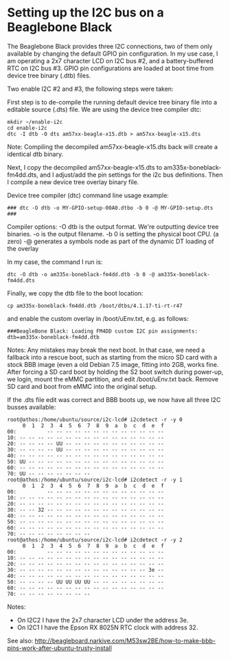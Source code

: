 # Setting up the I2C bus on a Beaglebone Black

The Beaglebone Black provides three I2C connections, two of them only available by changing the default GPIO pin configuration. In my use case, I am operating a 2x7 character LCD on I2C bus #2, and a battery-buffered RTC on I2C bus #3. GPIO pin configurations are loaded at boot time from device tree binary (.dtb) files.

Two enable I2C #2 and #3, the following steps were taken:

First step is to de-compile the running default device tree binary file into a editable source (.dts) file. We are using the device tree compiler dtc:

```
mkdir ~/enable-i2c
cd enable-i2c
dtc -I dtb -O dts am57xx-beagle-x15.dtb > am57xx-beagle-x15.dts
```

Note: Compiling the decompiled am57xx-beagle-x15.dts back will create a identical dtb binary.

Next, I copy the decompiled am57xx-beagle-x15.dts to am335x-boneblack-fm4dd.dts, and I adjust/add the pin settings for the i2c bus definitions. Then I compile a new device tree overlay binary file.

Device tree compiler (dtc) command line usage example:
```
### dtc -O dtb -o MY-GPIO-setup-00A0.dtbo -b 0 -@ MY-GPIO-setup.dts ###
```

Compiler options:
 -O dtb is the output format. We're outputting device tree binaries.
 -o is the output filename.
 -b 0 is setting the physical boot CPU. (a zero)
 -@ generates a symbols node as part of the dynamic DT loading of the overlay

In my case, the command I run is:
```
dtc -O dtb -o am335x-boneblack-fm4dd.dtb -b 0 -@ am335x-boneblack-fm4dd.dts
```

Finally, we copy the dtb file to the boot location:
```
cp am335x-boneblack-fm4dd.dtb /boot/dtbs/4.1.17-ti-rt-r47
```

and enable the custom overlay in /boot/uEnv.txt, e.g. as follows:
```
###BeagleBone Black: Loading FM4DD custom I2C pin assignments:
dtb=am335x-boneblack-fm4dd.dtb
```

Notes: Any mistakes may break the next boot. In that case, we need a fallback into a rescue boot, such as starting from the micro SD card with a stock BBB image (even a old Debian 7.5 image, fitting into 2GB, works fine. After forcing a SD card boot by holding the S2 boot switch during power-up, we login, mount the eMMC partition, and edit /boot/uEnv.txt back. Remove SD card and boot from eMMC into the original setup.

If the .dts file edit was correct and BBB boots up, we now have all three I2C busses available:
```
root@athos:/home/ubuntu/source/i2c-lcd# i2cdetect -r -y 0
     0  1  2  3  4  5  6  7  8  9  a  b  c  d  e  f
00:          -- -- -- -- -- -- -- -- -- -- -- -- --
10: -- -- -- -- -- -- -- -- -- -- -- -- -- -- -- --
20: -- -- -- -- UU -- -- -- -- -- -- -- -- -- -- --
30: -- -- -- -- UU -- -- -- -- -- -- -- -- -- -- --
40: -- -- -- -- -- -- -- -- -- -- -- -- -- -- -- --
50: UU -- -- -- -- -- -- -- -- -- -- -- -- -- -- --
60: -- -- -- -- -- -- -- -- -- -- -- -- -- -- -- --
70: UU -- -- -- -- -- -- --
root@athos:/home/ubuntu/source/i2c-lcd# i2cdetect -r -y 1
     0  1  2  3  4  5  6  7  8  9  a  b  c  d  e  f
00:          -- -- -- -- -- -- -- -- -- -- -- -- --
10: -- -- -- -- -- -- -- -- -- -- -- -- -- -- -- --
20: -- -- -- -- -- -- -- -- -- -- -- -- -- -- -- --
30: -- -- 32 -- -- -- -- -- -- -- -- -- -- -- -- --
40: -- -- -- -- -- -- -- -- -- -- -- -- -- -- -- --
50: -- -- -- -- -- -- -- -- -- -- -- -- -- -- -- --
60: -- -- -- -- -- -- -- -- -- -- -- -- -- -- -- --
70: -- -- -- -- -- -- -- --
root@athos:/home/ubuntu/source/i2c-lcd# i2cdetect -r -y 2
     0  1  2  3  4  5  6  7  8  9  a  b  c  d  e  f
00:          -- -- -- -- -- -- -- -- -- -- -- -- --
10: -- -- -- -- -- -- -- -- -- -- -- -- -- -- -- --
20: -- -- -- -- -- -- -- -- -- -- -- -- -- -- -- --
30: -- -- -- -- -- -- -- -- -- -- -- -- -- -- 3e --
40: -- -- -- -- -- -- -- -- -- -- -- -- -- -- -- --
50: -- -- -- -- UU UU UU UU -- -- -- -- -- -- -- --
60: -- -- -- -- -- -- -- -- -- -- -- -- -- -- -- --
70: -- -- -- -- -- -- -- --
```

Notes: 
- On I2C2 I have the 2x7 character LCD under the address 3e.
- On I2C1 I have the Epson RX 8025N RTC clock with address 32.

See also:
http://beagleboard.narkive.com/M53sw2BE/how-to-make-bbb-pins-work-after-ubuntu-trusty-install

